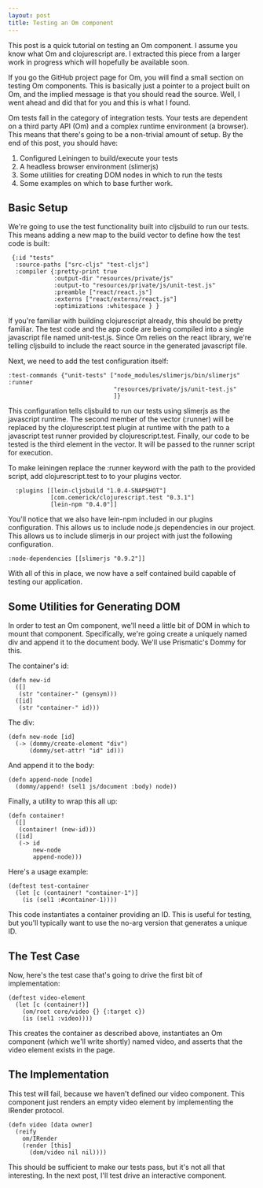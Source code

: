 ```yaml
---
layout: post
title: Testing an Om component
---
```


This post is a quick tutorial on testing an Om component.  I assume you know
what Om and clojurescript are.  I extracted this piece from a larger work in
progress which will hopefully be available soon.

If you go the GitHub project page for Om, you will find a small section on
testing Om components.  This is basically just a pointer to a project built on
Om, and the implied message is that you should read the source.  Well, I went
ahead and did that for you and this is what I found.

Om tests fall in the category of integration tests.  Your tests are dependent
on a third party API (Om) and a complex runtime environment (a browser).  This
means that there's going to be a non-trivial amount of setup.  By the end of
this post, you should have:

1. Configured Leiningen to build/execute your tests
2. A headless browser environment (slimerjs)
3. Some utilities for creating DOM nodes in which to run the tests
4. Some examples on which to base further work.

Basic Setup
-----------

We're going to use the test functionality built into cljsbuild to run our
tests.  This means adding a new map to the build vector to define how the test
code is built:

     {:id "tests"
      :source-paths ["src-cljs" "test-cljs"]
      :compiler {:pretty-print true
                 :output-dir "resources/private/js"
                 :output-to "resources/private/js/unit-test.js"
                 :preamble ["react/react.js"]
                 :externs ["react/externs/react.js"]
                 :optimizations :whitespace } }

If you're familiar with building clojurescript already, this should be pretty
familiar.  The test code and the app code are being compiled into a single
javascript file named unit-test.js.  Since Om relies on the react library,
we're telling cljsbuild to include the react source in the generated
javascript file.

Next, we need to add the test configuration itself:

    :test-commands {"unit-tests" ["node_modules/slimerjs/bin/slimerjs" :runner
                                  "resources/private/js/unit-test.js"
                                  ]}

This configuration tells cljsbuild to run our tests using slimerjs as the
javascript runtime.  The second member of the vector (:runner) will be replaced
by the clojurescript.test plugin at runtime with the path to a javascript test
runner provided by clojurescript.test.  Finally, our code to be tested is the
third element in the vector.  It will be passed to the runner script for
execution.

To make leiningen replace the :runner keyword with the path to the provided
script, add clojurescript.test to to your plugins vector.

      :plugins [[lein-cljsbuild "1.0.4-SNAPSHOT"]
                [com.cemerick/clojurescript.test "0.3.1"]
                [lein-npm "0.4.0"]]

You'll notice that we also have lein-npm included in our plugins
configuration.  This allows us to include node.js dependencies in our project.
This allows us to include slimerjs in our project with just the following
configuration.

    :node-dependencies [[slimerjs "0.9.2"]]

With all of this in place, we now have a self contained build capable of
testing our application.

Some Utilities for Generating DOM
---------------------------------

In order to test an Om component, we'll need a little bit of DOM in which to
mount that component.  Specifically, we're going create a uniquely named div
and append it to the document body. We'll use Prismatic's Dommy for this.

The container's id:

    (defn new-id 
      ([]
       (str "container-" (gensym)))
      ([id]
       (str "container-" id)))

The div:

    (defn new-node [id]
      (-> (dommy/create-element "div")
          (dommy/set-attr! "id" id)))

And append it to the body:

    (defn append-node [node]
      (dommy/append! (sel1 js/document :body) node))

Finally, a utility to wrap this all up:

    (defn container!
      ([]
       (container! (new-id)))
      ([id]
       (-> id
           new-node
           append-node)))

Here's a usage example:

    (deftest test-container
      (let [c (container! "container-1")]
        (is (sel1 :#container-1))))

This code instantiates a container providing an ID.  This is useful for
testing, but you'll typically want to use the no-arg version that generates a
unique ID.

The Test Case
-------------

Now, here's the test case that's going to drive the first bit of implementation:

    (deftest video-element
      (let [c (container!)]
        (om/root core/video {} {:target c})
        (is (sel1 :video))))

This creates the container as described above, instantiates an Om component
(which we'll write shortly) named video, and asserts that the video element
exists in the page.

The Implementation
------------------

This test will fail, because we haven't defined our video component.  This
component just renders an empty video element by implementing the IRender
protocol.

    (defn video [data owner]
      (reify
        om/IRender
        (render [this]
          (dom/video nil nil))))

This should be sufficient to make our tests pass, but it's not all that
interesting.  In the next post, I'll test drive an interactive component.

